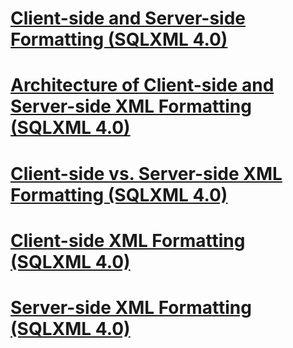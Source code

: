 # [Client-side and Server-side Formatting (SQLXML 4.0)](client-side-and-server-side-formatting-sqlxml-4-0.md)
# [Architecture of Client-side and Server-side XML Formatting (SQLXML 4.0)](architecture-of-client-side-and-server-side-xml-formatting-sqlxml-4-0.md)
# [Client-side vs. Server-side XML Formatting (SQLXML 4.0)](client-side-vs-server-side-xml-formatting-sqlxml-4-0.md)
# [Client-side XML Formatting (SQLXML 4.0)](client-side-xml-formatting-sqlxml-4-0.md)
# [Server-side XML Formatting (SQLXML 4.0)](server-side-xml-formatting-sqlxml-4-0.md)
